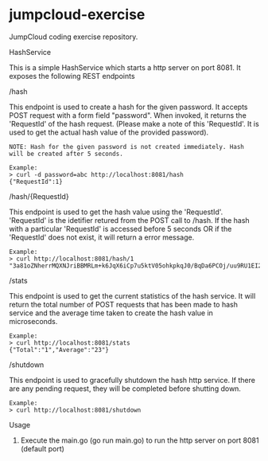 # jumpcloud-exercise
JumpCloud coding exercise repository.

HashService 

This is a simple HashService which starts a http server on port 8081. 
It exposes the following REST endpoints

/hash

This endpoint is used to create a hash for the given password. It accepts POST request with a form field "password". When invoked, it returns the 'RequestId' of the hash request. (Please make a note of this 'RequestId'. It is used to get the actual hash value of the provided password).

	NOTE: Hash for the given password is not created immediately. Hash will be created after 5 seconds. 

	Example:
	> curl -d password=abc http://localhost:8081/hash
	{"RequestId":1}


/hash/{RequestId}

This endpoint is used to get the hash value using the 'RequestId'. 'RequestId' is the idetifier retured from the POST call to /hash. If the hash with a particular 'RequestId' is accessed before 5 seconds OR if the 'RequestId' does not exist, it will return a error message.

	Example:
	> curl http://localhost:8081/hash/1
	"3a81oZNherrMQXNJriBBMRLm+k6JqX6iCp7u5ktV05ohkpkqJ0/BqDa6PCOj/uu9RU1EI2Q86A4qmslPpUyknw=="

/stats

This endpoint is used to get the current statistics of the hash service. It will return the total number of POST requests that has been made to hash service and the average time taken to create the hash value in microseconds.

	Example:
	> curl http://localhost:8081/stats
	{"Total":"1","Average":"23"}

/shutdown

This endpoint is used to gracefully shutdown the hash http service. If there are any pending request, they will be completed before shutting down.

	Example:
	> curl http://localhost:8081/shutdown

Usage

1. Execute the main.go (go run main.go) to run the http server on port 8081 (default port)


